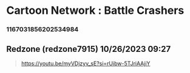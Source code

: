 # Cartoon Network : Battle Crashers
### 1167031856202534984
## Redzone (redzone7915) 10/26/2023 09:27 

> https://youtu.be/myVDjzyv_sE?si=rUibw-5TJriAAjiY

